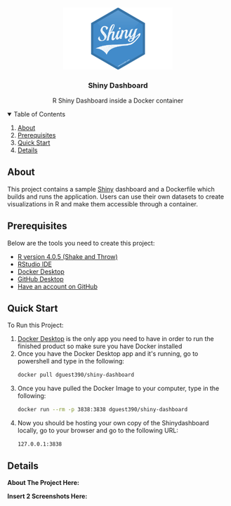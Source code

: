 <p align="center">
  <img width="250" src="Media/Shiny-logo.png" alt="shinydashboard">
  <h3 align="center">Shiny Dashboard</h3>
  <p align="center"> R Shiny Dashboard inside a Docker container</p>

<!-- TABLE OF CONTENTS -->
<details open="open">
  <summary>Table of Contents</summary>
  <ol>
    <li><a href="#about">About</a></li>
    <li><a href="#prerequisites">Prerequisites</a></li>
    <li><a href="#quick-start">Quick Start</a></li>
    <li><a href="#details">Details</a></li>
  </ol>
</details>
 
## About

This project contains a sample [Shiny](https://rstudio.github.io/shinydashboard/) dashboard and a Dockerfile which builds and runs the application. Users can use their own datasets to create visualizations in R and make them accessible through a container.
  
## Prerequisites

Below are the tools you need to create this project:

- [R version 4.0.5 (Shake and Throw)](https://mirror.las.iastate.edu/CRAN/)
- [RStudio IDE](https://www.rstudio.com/products/rstudio/download/)
- [Docker Desktop](https://docs.docker.com/get-docker/)
- [GitHub Desktop](https://desktop.github.com/)
- [Have an account on GitHub](https://github.com/join)

## Quick Start

To Run this Project:

1. [Docker Desktop](https://docs.docker.com/get-docker/) is the only app you need to have in order to run the finished product so make sure you have Docker installed
2. Once you have the Docker Desktop app and it's running, go to powershell and type in the following:
    ```sh
    docker pull dguest390/shiny-dashboard
    ```
3. Once you have pulled the Docker Image to your computer, type in the following:
    ```sh
    docker run --rm -p 3838:3838 dguest390/shiny-dashboard
    ```
4. Now you should be hosting your own copy of the Shinydashboard locally, go to your browser and go to the following URL: 
    ```
    127.0.0.1:3838
    ```
## Details

__About The Project Here:__

__Insert 2 Screenshots Here:__


